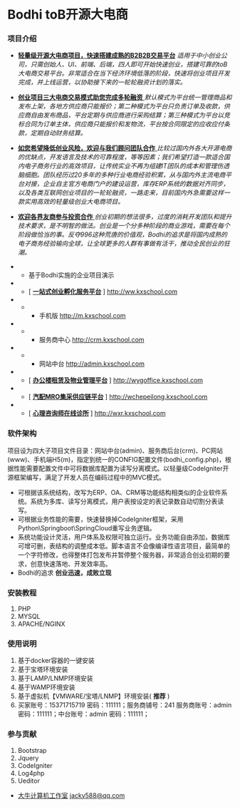# Bodhi toB开源大电商

### 项目介绍
 - **[轻量级开源大电商项目，快速搭建成熟的B2B2B交易平台](http://ww.js715.com)**  _适用于中小创业公司，只需创始人、UI、前端、后端，四人即可开始快速创业，搭建可靠的toB大电商交易平台。非常适合在当下经济环境低落的阶段，快速将创业项目开发完成，并上线运营，以协助接下来的一轮轮融资计划的落实。_ 
- [ **创业项目三大电商交易模式助您完成多轮融资** ](http://ww.js715.com) _默认模式为平台统一管理商品和发布上架，各地方供应商只能报价；第二种模式为平台只负责订单及收款，供应商自由发布商品，平台定期与供应商进行采购结算；第三种模式为平台以竞标合同为订单主体，供应商只能报价和发物流，平台按合同限定的应收应付条款，定期自动财务结算。_ 
- [ **如您希望降低创业风险，欢迎与我们顾问团队合作** ](http://ww.js715.com) _比较过国内外各大开源电商的优缺点，开发语言及技术的可靠程度，等等因素；我们希望打造一款适合国内电子商务行业的高效项目，让传统实业不再为组建IT团队的成本和管理伤透脑细胞。团队经历过20多年的多种行业电商经验积累，从与国内外主流电商平台对接，企业自主官方电商门户的建设运营，库存ERP系统的数据对齐同步，以及各类互联网创业项目的一轮轮融资，一路走来，目前国内外急需要这样一款实用高效的轻量级创业大电商项目。_ 
- [ **欢迎各界友商参与投资合作** ](http://ww.js715.com) _创业初期的想法很多，过度的消耗开发团队和提升技术要求，是不明智的做法。创业是一个分多种阶段的商业游戏，需要在每个阶段做恰当的事。反夺996这种荒唐的价值观，Bodhi的追求是将国内成熟的电子商务经验输向全球，让全球更多的人群有事做有活干，推动全民创业的狂潮。_ 

- - 基于Bodhi实施的企业项目演示
- -  [ **[一站式创业孵化服务平台](http://ww.kxschool.com)** ] http://ww.kxschool.com  
- - -  手机版 http://m.kxschool.com 
- - -  服务商中心 http://crm.kxschool.com 
- - -  网站中台 http://admin.kxschool.com

- -  [ **[办公楼租赁及物业管理平台](http://wygoffice.kxschool.com)** ] http://wygoffice.kxschool.com
- -  [ **[汽配MRO集采供应链平台](http://wchepeilong.kxschool.com)** ] http://wchepeilong.kxschool.com
- -  [ **[心理咨询师在线诊所](http://wxr.kxschool.com)** ] http://wxr.kxschool.com

### 软件架构
项目设为四大子项目文件目录：网站中台(admin)、服务商后台(crm)、PC网站(www)、手机端H5(m)，指定到统一的CONFIG配置文件(bodhi_config.php)，根据性能需要配置文件中可将数据库配置为读写分离模式。以轻量级CodeIgniter开源框架编写，满足了开发人员在编码过程中的MVC模式。
- 可根据该系统结构，改写为ERP、OA、CRM等功能结构相类似的企业软件系统。系统为多库、读写分离模式，用户表按设定的表记录数自动切割分表读写。
- 可根据业务性能的需要，快速替换掉CodeIgniter框架，采用Python\Springboot\SpringCloud重写业务逻辑。
- 系统功能设计灵活，用户体系及权限可独立运行。业务功能自由添加，数据库可增可删，表结构的调整成本低。脚本语言不会像编译性语言项目，最简单的一个字符修改，也得整体打包发布并暂停整个服务器，非常适合创业初期的要求，创意快速落地、开发效率高。
- Bodhi的追求  **创业迅速，成败立现** 


### 安装教程

1.  PHP
2.  MYSQL
3.  APACHE/NGINX

### 使用说明

1.  基于docker容器的一键安装
2.  基于宝塔环境安装
3.  基于LAMP/LNMP环境安装
4.  基于WAMP环境安装
5.  基于虚拟机【VMWARE/宝塔/LNMP】环境安装( **推荐** )
6.  买家账号：15371715719 密码：111111；服务商铺号：241 服务商账号：admin 密码：111111；中台账号：admin 密码：111111；

### 参与贡献

1.  Bootstrap
2.  Jquery
3.  CodeIgniter
4.  Log4php
5.  Ueditor

 - [大牛计算机工作室](http://ww.js715.com)  jacky588@qq.com
